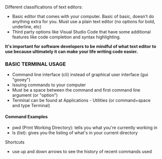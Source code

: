 Different classifications of text editors:
- Basic editor that comes with your computer. Basic of basic, doesn't do anything extra for you. Must use a plain text editor (no options for bold, underline, etc)
- Third party options like Visual Studio Code that have some additional features like code completion and syntax highlighting. 

**It's important for software developers to be mindful of what text editor to use because ultimately it can make your life writing code easier.**

### BASIC TERMINAL USAGE

- Command line interface (cli) instead of graphical user interface (gui "gooey")
- Issuing commands to your computer
- Must be a space between the command and first command line argument (or "option")
- Terminal can be found at Applications - Utilities (or command+space and type Terminal)
 
 
 #### Command Examples
 - pwd (Print Working Directory): tells you what you're currently working in
 - ls (list): gives you the listing of what's in your current directory
 
 
 Shortcuts
 - use up and down arrows to see the history of recent commands used 



